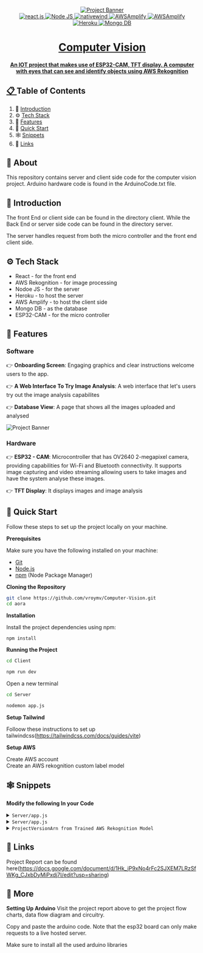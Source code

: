 <!-- Banner Image, Landing Page Of Computer Vision Site -->
<div align="center">
  <br />
    <a href="">
      <img src="https://firebasestorage.googleapis.com/v0/b/karizmatik-14de4.appspot.com/o/ComputerVision.png?alt=media&token=5a2e27c6-8a9f-45af-b4f3-973a932de26c" alt="Project Banner">
    
  <br />

  <div>
    <img src="https://img.shields.io/badge/-React-black?style=for-the-badge&logoColor=white&logo=react&color=61DAFB" alt="react.js" />
    <img src="https://img.shields.io/badge/node-js?style=for-the-badge&logo=nodedotjs&logoColor=white&label=Node%20JS" alt="Node JS" />
    <img src="https://img.shields.io/badge/Tailwind-black?style=for-the-badge&logoColor=white&logo=tailwindcss&color=06B6D4" alt="nativewind" />
    <img src="https://img.shields.io/badge/awsamplify-purple?style=for-the-badge&logo=awsamplify&logoColor=white&color=%23FF9900" alt="AWSAmplify" />
    <img src="https://img.shields.io/badge/aws-purple?style=for-the-badge&logo=amazonwebservices&logoColor=white&color=%23232F3E" alt="AWSAmplify" />
    <img src="https://img.shields.io/badge/HEROKU-purple?style=for-the-badge&logo=heroku&logoColor=white&color=%23430098" alt="Heroku" />
    <img src="https://img.shields.io/badge/mongodb-purple?style=for-the-badge&logo=mongodb&logoColor=white&color=%2347A248" alt="Mongo DB" />
    
    
  </div>

  <h1 align="center">Computer Vision</h1>

   <div align="center">
     <h4>An IOT project that makes use of ESP32-CAM, TFT display. A computer with eyes that can see and identify objects using AWS Rekognition</h4>
    </div>
</div>

## 📋 <a name="table">Table of Contents</a>

1. 🤖 [Introduction](#introduction)
2. ⚙️ [Tech Stack](#tech-stack)
3. 🔋 [Features](#features)
4. 🤸 [Quick Start](#quick-start)
5. 🕸️ [Snippets](#snippets)
6. 🔗 [Links](#links)

## 🚨 About

This repository contains server and client side code for the computer vision project. Arduino hardware code is found in the ArduinoCode.txt file.

## <a name="introduction">🤖 Introduction</a>

The front End or client side can be found in the directory client. While the Back End or server side code can be found in the directory server.

The server handles request from both the micro controller and the front end client side.

## <a name="tech-stack">⚙️ Tech Stack</a>

- React - for the front end
- AWS Rekognition - for image processing
- Nodoe JS - for the server
- Heroku - to host the server
- AWS Amplify - to host the client side
- Mongo DB - as the database
- ESP32-CAM - for the micro controller

## <a name="features">🔋 Features</a>

<h3>Software</h3>

👉 **Onboarding Screen**: Engaging graphics and clear instructions welcome users to the app.

👉 **A Web Interface To Try Image Analysis**: A web interface that let's users try out the image analysis capabilites

👉 **Database View**: A page that shows all the images uploaded and analysed

<img src="https://firebasestorage.googleapis.com/v0/b/karizmatik-14de4.appspot.com/o/image4.png?alt=media&token=93e748ff-d4c0-4767-b232-2e93092ce488" alt="Project Banner">

<h3>Hardware</h3>

👉 **ESP32 - CAM**: Microcontroller that has OV2640 2-megapixel camera, providing capabilities for Wi-Fi and Bluetooth connectivity. It supports image capturing and video streaming allowing users to take images and have the system analyse these images.

👉 **TFT Display**: It displays images and image analysis

## <a name="quick-start">🤸 Quick Start</a>

Follow these steps to set up the project locally on your machine.

**Prerequisites**

Make sure you have the following installed on your machine:

- [Git](https://git-scm.com/)
- [Node.js](https://nodejs.org/en)
- [npm](https://www.npmjs.com/) (Node Package Manager)

**Cloning the Repository**

```bash
git clone https://github.com/vroymv/Computer-Vision.git
cd aora
```

**Installation**

Install the project dependencies using npm:

```bash
npm install
```

**Running the Project**

```bash
cd Client
```

```bash
npm run dev
```

Open a new terminal

```bash
cd Server
```

```bash
nodemon app.js
```

**Setup Tailwind**

Folloow these instructions to set up tailwindcss(https://tailwindcss.com/docs/guides/vite)

**Setup AWS**

Create AWS account <br>
Create an AWS rekognition custom label model<br>

## <a name="snippets">🕸️ Snippets</a>

**Modify the following In your Code**

<details>
<summary><code>Server/app.js</code></summary>

```javascript
const client = new RekognitionClient({
  region: "us-east-1",
  credentials: {
    accessKeyId: process.env.AWS_ACCESS_KEY_ID,
    secretAccessKey: process.env.AWS_SECRET_ACCESS_KEY,
  },
});
```

</details>

<details>
<summary><code>Server/app.js</code></summary>

```javascript
//Configuring  PollyClient
const pollyClient = new PollyClient({
  region: "us-east-1",
  credentials: {
    accessKeyId: process.env.AWS_ACCESS_KEY_ID,
    secretAccessKey: process.env.AWS_SECRET_ACCESS_KEY,
  },
});
```

</details>

<details>
<summary><code>ProjectVersionArn from Trained AWS Rekognition Model</code></summary>

```javascript
//Custom Labels Input
const customLabelsInput = {
  Image: {
    Bytes: Buffer.from(imageData, "base64"),
  },
  MaxResults: 100,
  ProjectVersionArn:
    "arn:aws:rekognition:us-east-1:339712911556:project/Computer-vision/version/Computer-vision.2024-05-03T01.13.45/1714679026972",
};
```

</details>

## <a name="links">🔗 Links</a>

Project Report can be found here(https://docs.google.com/document/d/1Hk_jP9xNo4rFc2SJXEM7LRzSfWKg_CJxbDyMiPxdj7I/edit?usp=sharing)

## <a name="more">🚀 More</a>

**Setting Up Arduino**
Visit the project report above to get the project flow charts, data flow diagram and circuitry.

Copy and paste the arduino code. Note that the esp32 board can only make requests to a live hosted server.

Make sure to install all the used arduino libraries

#
